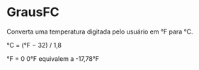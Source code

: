 # GrausFC

Converta uma temperatura digitada pelo usuário em °F para °C.

°C = (°F − 32) / 1,8

°F = 0
0°F equivalem a -17,78°F
